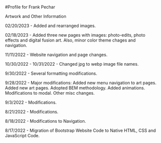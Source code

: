 #Profile for Frank Pechar

Artwork and Other Information

02/20/2023 - Added and rearranged images.

02/18/2023 - Added three new pages with images: photo-edits, photo effects and digital fusion art. Also, minor color theme chages and navigation.

11/11/2022 - Website navigation and page changes.

10/30/2022 - 10/31/2022 - Changed jpg to webp image file names.

9/30/2022 - Several formatting modifications.

9/28/2022 - Major modifications: Added new menu navigation to art pages. Added new art pages. Adopted BEM methodology. Added animations. Modifications to modal. Other misc changes.

9/3/2022 - Modifications.

8/21/2022 - Modifications.

8/18/2022 - Modifications to Navigation.

8/17/2022 - Migration of Bootstrap Website Code to Native HTML, CSS and JavaScript Code.
